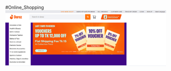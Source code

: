 #Online_Shopping
![image alt](https://github.com/dipu004/Online_Shoping_Site/blob/0efcd6ed78064eff3540b091b394df5821556cd4/online.png)
